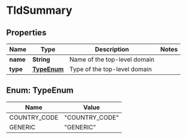 

# TldSummary


## Properties

| Name | Type | Description | Notes |
|------------ | ------------- | ------------- | -------------|
|**name** | **String** | Name of the top-level domain |  |
|**type** | [**TypeEnum**](#TypeEnum) | Type of the top-level domain |  |



## Enum: TypeEnum

| Name | Value |
|---- | -----|
| COUNTRY_CODE | &quot;COUNTRY_CODE&quot; |
| GENERIC | &quot;GENERIC&quot; |



